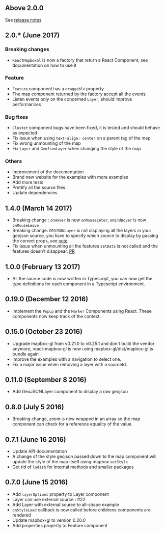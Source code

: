 ## Above 2.0.0

See [release notes](https://github.com/alex3165/react-mapbox-gl/releases)

## 2.0.* (June 2017)
### Breaking changes
- `ReactMapboxGl` is now a factory that return a React Component, see documentation on how to use it

### Feature
- `Feature` component has a `draggable` property
- The map component returned by the factory accept all the events
- Listen events only on the concerned `Layer`, should improve performances

### Bug fixes
- `Cluster` component bugs have been fixed, it is tested and should behave as expected
- Fix issue when using `text-align: center` on a parent tag of the map
- Fix wrong unmounting of the map
- Fix `Layer` and `GeoJsonLayer` when changing the style of the map

### Others
- Improvement of the documentation
- Brand new website for the examples with more examples
- Add more tests
- Prettify all the source files
- Update dependencies

## 1.4.0 (March 14 2017)

- Breaking change : `onHover` is now `onMouseEnter`, `onEndHover` is now `onMouseLeave`
- Breaking change: `GEOJSONLayer` is not displaying all the layers in your geojson source, you have to specify which source to display by passing the correct props, see [note](https://github.com/alex3165/react-mapbox-gl/blob/master/docs/API.md#geojsonlayer)
- Fix issue when unmounting all the features `setData` is not called and the features doesn't disappear. [PR](https://github.com/alex3165/react-mapbox-gl/pull/152)

## 1.0.0 (February 13 2017)

- All the source code is now written in Typescript, you can now get the type definitions for each component in a Typescript environment.

## 0.19.0 (December 12 2016)

- Implement the `Popup` and the `Marker` Components using React. These components now keep track of the context.

## 0.15.0 (October 23 2016)

- Upgrade mapbox-gl from v0.21.0 to v0.25.1 and don't build the vendor anymore, react-mapbox-gl is now using mapbox-gl/dist/mapbox-gl.js bundle again
- Improve the examples with a navigation to select one.
- Fix a major issue when removing a layer with a sourceId.

## 0.11.0 (September 8 2016)

- Add GeoJSONLayer component to display a raw geojson

## 0.8.0 (July 5 2016)

- Breaking change, zoom is now wrapped in an array so the map component can check for a reference equality of the value.

## 0.7.1 (June 16 2016)

- Update API documentation
- A change of the style geojson passed down to the map component will update the style of the map itself using mapbox `setStyle`
- Get rid of `lodash` for internal methods and smaller packages


## 0.7.0 (June 15 2016)

- Add `layerOptions` property to Layer component
- Layer can use external source : #22
- Add Layer with external source to all-shape example
- `onStyleLoad` callback is now called before childrens components are rendered
- Update mapbox-gl to version 0.20.0
- Add properties property to Feature component
